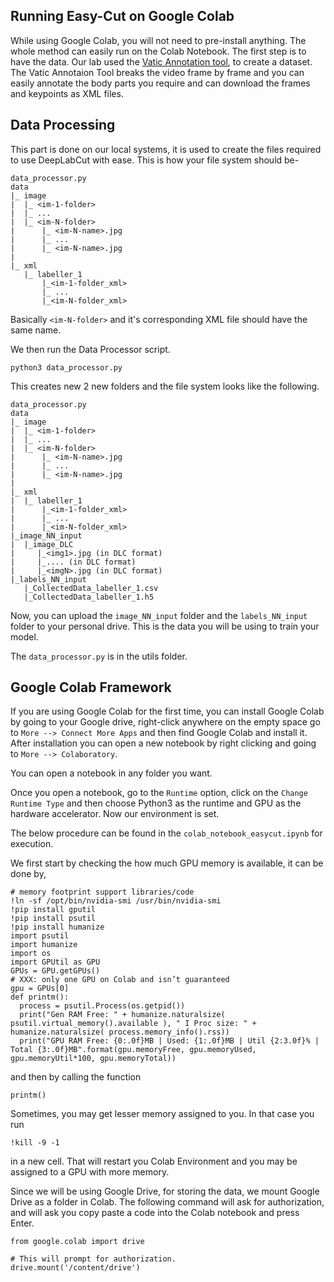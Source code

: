 ## Running Easy-Cut on Google Colab

While using Google Colab, you will not need to pre-install anything. The whole method can easily run on the Colab Notebook. The first step is to have the data. Our lab used the [Vatic Annotation tool](https://github.com/cvondrick/vatic), to create a dataset. The Vatic Annotaion Tool breaks the video frame by frame and you can easily annotate the body parts you require and can download the frames and keypoints as XML files.

## Data Processing

This part is done on our local systems, it is used to create the files required to use DeepLabCut with ease. This is how your file system should be- 

```
data_processor.py
data
|_ image
|  |_ <im-1-folder>
|  |_ ...
|  |_ <im-N-folder>
|      |_ <im-N-name>.jpg
|      |_ ...
|      |_ <im-N-name>.jpg
|
|_ xml
   |_ labeller_1
       |_<im-1-folder_xml>
       |_ ...
       |_<im-N-folder_xml>

```

Basically `<im-N-folder>` and it's corresponding XML file should have the same name. 

We then run the Data Processor script. 

`python3 data_processor.py`

This creates new 2 new folders and the file system looks like the following. 

```
data_processor.py
data
|_ image
|  |_ <im-1-folder>
|  |_ ...
|  |_ <im-N-folder>
|      |_ <im-N-name>.jpg
|      |_ ...
|      |_ <im-N-name>.jpg
|
|_ xml
|  |_ labeller_1
|      |_<im-1-folder_xml>
|      |_ ...
|      |_<im-N-folder_xml>
|_image_NN_input
|  |_image_DLC
|     |_<img1>.jpg (in DLC format)
|     |_.... (in DLC format)
|     |_<imgN>.jpg (in DLC format)
|_labels_NN_input
   |_CollectedData_labeller_1.csv
   |_CollectedData_labeller_1.h5

```

Now, you can upload the `image_NN_input` folder and the `labels_NN_input` folder to your personal drive. This is the data you will be using to train your model. 

The `data_processor.py` is in the utils folder. 

## Google Colab Framework

If you are using Google Colab for the first time, you can install Google Colab by going to your Google drive, right-click anywhere on the empty space go to `More --> Connect More Apps` and then find Google Colab and install it. After installation you can open a new notebook by right clicking and going to `More --> Colaboratory`.

You can open a notebook in any folder you want. 

Once you open a notebook, go to the `Runtime` option, click on the `Change Runtime Type` and then choose Python3 as the runtime and GPU as the hardware accelerator. Now our environment is set. 

The below procedure can be found in the `colab_notebook_easycut.ipynb` for execution. 

We first start by checking the how much GPU memory is available, it can be done by, 

```
# memory footprint support libraries/code
!ln -sf /opt/bin/nvidia-smi /usr/bin/nvidia-smi
!pip install gputil
!pip install psutil
!pip install humanize
import psutil
import humanize
import os
import GPUtil as GPU
GPUs = GPU.getGPUs()
# XXX: only one GPU on Colab and isn’t guaranteed
gpu = GPUs[0]
def printm():
  process = psutil.Process(os.getpid())
  print("Gen RAM Free: " + humanize.naturalsize( psutil.virtual_memory().available ), " I Proc size: " + humanize.naturalsize( process.memory_info().rss))
  print("GPU RAM Free: {0:.0f}MB | Used: {1:.0f}MB | Util {2:3.0f}% | Total {3:.0f}MB".format(gpu.memoryFree, gpu.memoryUsed, gpu.memoryUtil*100, gpu.memoryTotal))  
```

and then by calling the function

```
printm()
```

Sometimes, you may get lesser memory assigned to you. In that case you run

```
!kill -9 -1
```

in a new cell. That will restart you Colab Environment and you may be assigned to a GPU with more memory. 


Since we will be using Google Drive, for storing the data, we mount Google Drive as a folder in Colab. The following command will ask for authorization, and will ask you copy paste a code into the Colab notebook and press Enter.   


```
from google.colab import drive

# This will prompt for authorization.
drive.mount('/content/drive')
```


